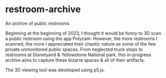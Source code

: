 # restroom-archive
An archive of public restrooms 

Beginning at the beginning of 2023, I thought it would be funny to 3D scan a public restroom using the app Polycam. However, the more restrooms I scanned, the more I appreciated their chaotic nature as some of the few private unmonitored public spaces. From neglected truck stops to restrooms at Disnelyand & Yellowstone National park, this in-progress archive aims to capture these bizarre spaces & all of their artifacts. 

The 3D viewing tool was developed using p5.js.

